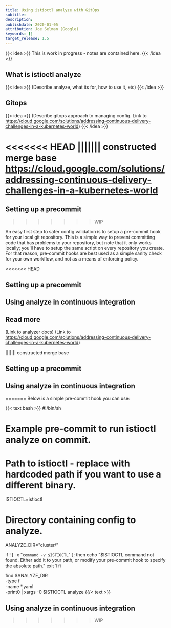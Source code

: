 ```yaml
---
title: Using istioctl analyze with GitOps
subtitle: 
description: 
publishdate: 2020-01-05
attribution: Joe Selman (Google)
keywords: []
target_release: 1.5
---
```


{{< idea >}}
This is work in progress - notes are contained here.
{{< /idea >}}


## What is istioctl analyze
{{< idea >}}
(Describe analyze, what its for, how to use it, etc)
{{< /idea >}}

## Gitops
{{< idea >}}
(Describe gitops approach to managing config. Link to https://cloud.google.com/solutions/addressing-continuous-delivery-challenges-in-a-kubernetes-world)
{{< /idea >}}

<<<<<<< HEAD
||||||| constructed merge base
https://cloud.google.com/solutions/addressing-continuous-delivery-challenges-in-a-kubernetes-world
=======
## Setting up a precommit
>>>>>>> WIP

An easy first step to safer config validation is to setup a pre-commit hook for
your local git repository. This is a simple way to prevent committing code that
has problems to your repository, but note that it only works locally; you'll
have to setup the same script on every repository you create. For that reason,
pre-commit hooks are best used as a simple sanity check for your own workflow,
and not as a means of enforcing policy.

<<<<<<< HEAD
## Setting up a precommit
## Using analyze in continuous integration

## Read more
(Link to analyzer docs)
(Link to https://cloud.google.com/solutions/addressing-continuous-delivery-challenges-in-a-kubernetes-world)

||||||| constructed merge base

## Setting up a precommit
## Using analyze in continuous integration
=======
Below is a simple pre-commit hook you can use:

{{< text bash >}}
#!/bin/sh
#
# Example pre-commit to run istioctl analyze on commit.

# Path to istioctl - replace with hardcoded path if you want to use a different binary.
ISTIOCTL=istioctl
# Directory containing config to analyze.
ANALYZE_DIR="cluster/"

if ! [ -x "`command -v $ISTIOCTL`" ]; then
    echo "$ISTIOCTL command not found. Either add it to your path, or modify your pre-commit hook to specify the absolute path."
    exit 1
fi


find $ANALYZE_DIR \
    -type f \
    -name \*.yaml \
    -print0 | xargs -0 $ISTIOCTL analyze
{{/< text >}}

## Using analyze in continuous integration
>>>>>>> WIP
